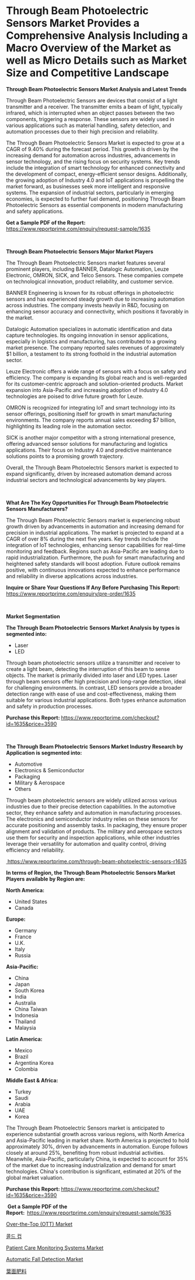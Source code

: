 <p><h1>Through Beam Photoelectric Sensors Market Provides a Comprehensive Analysis Including a Macro Overview of the Market as well as Micro Details such as Market Size and Competitive Landscape</h1></p><p><strong>Through Beam Photoelectric Sensors Market Analysis and Latest Trends</strong></p>
<p><p>Through Beam Photoelectric Sensors are devices that consist of a light transmitter and a receiver. The transmitter emits a beam of light, typically infrared, which is interrupted when an object passes between the two components, triggering a response. These sensors are widely used in various applications such as material handling, safety detection, and automation processes due to their high precision and reliability.</p><p>The Through Beam Photoelectric Sensors Market is expected to grow at a CAGR of 9.40% during the forecast period. This growth is driven by the increasing demand for automation across industries, advancements in sensor technology, and the rising focus on security systems. Key trends include the integration of smart technology for enhanced connectivity and the development of compact, energy-efficient sensor designs. Additionally, the growing adoption of Industry 4.0 and IoT applications is propelling the market forward, as businesses seek more intelligent and responsive systems. The expansion of industrial sectors, particularly in emerging economies, is expected to further fuel demand, positioning Through Beam Photoelectric Sensors as essential components in modern manufacturing and safety applications.</p></p>
<p><strong>Get a Sample PDF of the Report:&nbsp;</strong> <a href="https://www.reportprime.com/enquiry/request-sample/1635">https://www.reportprime.com/enquiry/request-sample/1635</a></p>
<p>&nbsp;</p>
<p><strong>Through Beam Photoelectric Sensors Major Market Players</strong></p>
<p><p>The Through Beam Photoelectric Sensors market features several prominent players, including BANNER, Datalogic Automation, Leuze Electronic, OMRON, SICK, and Telco Sensors. These companies compete on technological innovation, product reliability, and customer service.</p><p>BANNER Engineering is known for its robust offerings in photoelectric sensors and has experienced steady growth due to increasing automation across industries. The company invests heavily in R&D, focusing on enhancing sensor accuracy and connectivity, which positions it favorably in the market. </p><p>Datalogic Automation specializes in automatic identification and data capture technologies. Its ongoing innovation in sensor applications, especially in logistics and manufacturing, has contributed to a growing market presence. The company reported sales revenues of approximately $1 billion, a testament to its strong foothold in the industrial automation sector.</p><p>Leuze Electronic offers a wide range of sensors with a focus on safety and efficiency. The company is expanding its global reach and is well-regarded for its customer-centric approach and solution-oriented products. Market expansion into Asia-Pacific and increasing adoption of Industry 4.0 technologies are poised to drive future growth for Leuze.</p><p>OMRON is recognized for integrating IoT and smart technology into its sensor offerings, positioning itself for growth in smart manufacturing environments. The company reports annual sales exceeding $7 billion, highlighting its leading role in the automation sector.</p><p>SICK is another major competitor with a strong international presence, offering advanced sensor solutions for manufacturing and logistics applications. Their focus on Industry 4.0 and predictive maintenance solutions points to a promising growth trajectory.</p><p>Overall, the Through Beam Photoelectric Sensors market is expected to expand significantly, driven by increased automation demand across industrial sectors and technological advancements by key players.</p></p>
<p>&nbsp;</p>
<p><strong>What Are The Key Opportunities For Through Beam Photoelectric Sensors Manufacturers?</strong></p>
<p><p>The Through Beam Photoelectric Sensors market is experiencing robust growth driven by advancements in automation and increasing demand for precision in industrial applications. The market is projected to expand at a CAGR of over 8% during the next five years. Key trends include the integration of IoT technologies, enhancing sensor capabilities for real-time monitoring and feedback. Regions such as Asia-Pacific are leading due to rapid industrialization. Furthermore, the push for smart manufacturing and heightened safety standards will boost adoption. Future outlook remains positive, with continuous innovations expected to enhance performance and reliability in diverse applications across industries.</p></p>
<p><strong>Inquire or Share Your Questions If Any Before Purchasing This Report:</strong> <a href="https://www.reportprime.com/enquiry/pre-order/1635">https://www.reportprime.com/enquiry/pre-order/1635</a></p>
<p>&nbsp;</p>
<p><strong>Market Segmentation</strong></p>
<p><strong>The Through Beam Photoelectric Sensors Market Analysis by types is segmented into:</strong></p>
<p><ul><li>Laser</li><li>LED</li></ul></p>
<p><p>Through beam photoelectric sensors utilize a transmitter and receiver to create a light beam, detecting the interruption of this beam to sense objects. The market is primarily divided into laser and LED types. Laser through beam sensors offer high precision and long-range detection, ideal for challenging environments. In contrast, LED sensors provide a broader detection range with ease of use and cost-effectiveness, making them suitable for various industrial applications. Both types enhance automation and safety in production processes.</p></p>
<p><strong>Purchase this Report:&nbsp;</strong><a href="https://www.reportprime.com/checkout?id=1635&price=3590">https://www.reportprime.com/checkout?id=1635&price=3590</a></p>
<p>&nbsp;</p>
<p><strong>The Through Beam Photoelectric Sensors Market Industry Research by Application is segmented into:</strong></p>
<p><ul><li>Automotive</li><li>Electronics & Semiconductor</li><li>Packaging</li><li>Military & Aerospace</li><li>Others</li></ul></p>
<p><p>Through beam photoelectric sensors are widely utilized across various industries due to their precise detection capabilities. In the automotive sector, they enhance safety and automation in manufacturing processes. The electronics and semiconductor industry relies on these sensors for accurate positioning and assembly tasks. In packaging, they ensure proper alignment and validation of products. The military and aerospace sectors use them for security and inspection applications, while other industries leverage their versatility for automation and quality control, driving efficiency and reliability.</p></p>
<p><a href="https://www.reportprime.com/through-beam-photoelectric-sensors-r1635">&nbsp;https://www.reportprime.com/through-beam-photoelectric-sensors-r1635</a></p>
<p><strong>In terms of Region, the Through Beam Photoelectric Sensors Market Players available by Region are:</strong></p>
<p>
    <p> <strong> North America: </strong>
        <ul>
            <li>United States</li>
            <li>Canada</li>
        </ul>
        </p> 
    <p> <strong> Europe: </strong>
        <ul>
            <li>Germany</li>
            <li>France</li>
            <li>U.K.</li>
            <li>Italy</li>
            <li>Russia</li>
        </ul>
        </p> 
    <p> <strong> Asia-Pacific: </strong>
        <ul>
            <li>China</li>
            <li>Japan</li>
            <li>South Korea</li>
            <li>India</li>
            <li>Australia</li>
            <li>China Taiwan</li>
            <li>Indonesia</li>
            <li>Thailand</li>
            <li>Malaysia</li>
        </ul>
        </p> 
    <p> <strong> Latin America: </strong>
        <ul>
            <li>Mexico</li>
            <li>Brazil</li>
            <li>Argentina Korea</li>
            <li>Colombia</li>
        </ul>
        </p> 
    <p> <strong> Middle East & Africa: </strong>
        <ul>
            <li>Turkey</li>
            <li>Saudi</li>
            <li>Arabia</li>
            <li>UAE</li>
            <li>Korea</li>
        </ul>
    </p>
    </p>
<p><p>The Through Beam Photoelectric Sensors market is anticipated to experience substantial growth across various regions, with North America and Asia-Pacific leading in market share. North America is projected to hold approximately 30%, driven by advancements in automation. Europe follows closely at around 25%, benefiting from robust industrial activities. Meanwhile, Asia-Pacific, particularly China, is expected to account for 35% of the market due to increasing industrialization and demand for smart technologies. China's contribution is significant, estimated at 20% of the global market valuation.</p></p>
<p><strong>Purchase this Report: </strong><a href="https://www.reportprime.com/checkout?id=1635&price=3590">https://www.reportprime.com/checkout?id=1635&price=3590</a></p>
<p>&nbsp;<strong>Get a Sample PDF of the Report:&nbsp;&nbsp;</strong><a href="https://www.reportprime.com/enquiry/request-sample/1635">https://www.reportprime.com/enquiry/request-sample/1635</a></p>
<p><strong></strong></p>
<p><p><a href="https://issuu.com/reportprime-2/docs/over-the-top-ott-market-size-2030.p_2953d2d0922b26">Over-the-Top (OTT) Market</a></p><p><a href="https://medium.com/@ransomjohns73/%EB%83%89-%EC%BB%B5-%EC%8B%9C%EC%9E%A5-%EA%B7%9C%EB%AA%A8-%EC%8B%9C%EC%9E%A5-%EC%84%B8%EB%B6%84%ED%99%94-%EC%8B%9C%EC%9E%A5-%EB%8F%99%ED%96%A5-%EB%B0%8F-2031%EB%85%84%EA%B9%8C%EC%A7%80%EC%9D%98-%EC%84%B1%EC%9E%A5-%EB%B6%84%EC%84%9D-%EC%98%88%EC%B8%A1-19ece961c8ed">콜드 컵</a></p><p><a href="https://medium.com/@laurenperkins14/patient-care-monitoring-systems-industry-forecast-market-shifts-and-strategic-imperatives-3380325e6aa3">Patient Care Monitoring Systems Market</a></p><p><a href="https://www.linkedin.com/pulse/automatic-fall-detection-market-segmentation-geographical-n0mef?trackingId=bUfNQTOsQtedAWMv6CLnPA%3D%3D">Automatic Fall Detection Market</a></p><p><a href="https://medium.com/@hattietromp/%E8%91%89%E9%9D%A2%E8%82%A5%E6%96%99%E5%B8%82%E5%A0%B4%E3%82%B7%E3%82%A7%E3%82%A2-%E5%B8%82%E5%A0%B4%E5%88%86%E6%9E%90-%E6%88%90%E9%95%B7%E3%83%88%E3%83%AC%E3%83%B3%E3%83%89-%E4%BA%88%E6%B8%AC-2024%E5%B9%B4-2031%E5%B9%B4-%E6%9C%9F%E9%96%93%E3%81%AB%E3%81%A4%E3%81%84%E3%81%A6-ea2a4d15adde">葉面肥料</a></p></p>